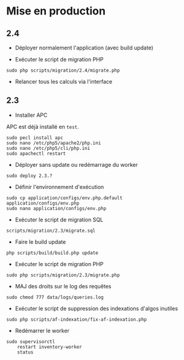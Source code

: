 # Mise en production

## 2.4

- Déployer normalement l'application (avec build update)

- Exécuter le script de migration PHP

```
sudo php scripts/migration/2.4/migrate.php
```

- Relancer tous les calculs via l'interface

## 2.3

- Installer APC

APC est déjà installé en `test`.

```
sudo pecl install apc
sudo nano /etc/php5/apache2/php.ini
sudo nano /etc/php5/cli/php.ini
sudo apachectl restart
```

- Déployer sans update ou redémarrage du worker

```
sudo deploy 2.3.?
```

- Définir l'environnement d'exécution

```
sudo cp application/configs/env.php.default application/configs/env.php
sudo nano application/configs/env.php
```

- Exécuter le script de migration SQL

```
scripts/migration/2.3/migrate.sql
```

- Faire le build update

```
php scripts/build/build.php update
```

- Exécuter le script de migration PHP

```
sudo php scripts/migration/2.3/migrate.php
```

- MAJ des droits sur le log des requêtes

```
sudo chmod 777 data/logs/queries.log
```

- Exécuter le script de suppression des indexations d'algos inutiles

```
sudo php scripts/af-indexation/fix-af-indexation.php
```

- Redémarrer le worker

```
sudo supervisorctl
    restart inventory-worker
    status
```
